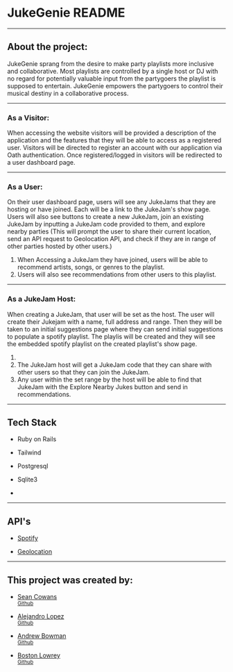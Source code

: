 # JukeGenie README
<hr>

## About the project:


JukeGenie sprang from the desire to make party playlists more inclusive and collaborative. Most playlists are controlled by a single host or DJ with no regard for potentially valuable input from the partygoers the playlist is supposed to entertain. JukeGenie empowers the partygoers to control their musical destiny in a collaborative process.

<hr>

### <b>As a Visitor:</b> 
When accessing the website visitors will be provided a description of the application and the features that they will be able to access as a registered user. Visitors will be directed to register an account with our application via Oath authentication. Once registered/logged in visitors will be redirected to a user dashboard page.

<hr>

### <b>As a User:</b>
On their user dashboard page, users will see any JukeJams that they are hosting or have joined. Each will be a link to the JukeJam's show page. Users will also see buttons to create a new JukeJam, join an existing JukeJam by inputting a JukeJam code provided to them, and explore nearby parties (This will prompt the user to share their current location, send an API request to Geolocation API, and check if they are in range of other parties hosted by other users.)
<ol>
  <li>When Accessing a JukeJam they have joined, users will be able to recommend artists, songs, or genres to the playlist.</li>
  <li>Users will also see recommendations from other users to this playlist.</li>
</ol>

<hr>

### <b>As a JukeJam Host:</b>
When creating a JukeJam, that user will be set as the host. The user will create their Jukejam with a name, full address and range. Then they will be taken to an initial suggestions page where they can send initial suggestions to populate a spotify playlist. The playlis will be created and they will see the embedded spotify playlist on the created playlist's show page. 
<ol>
  <li></li>
  <li>The JukeJam host will get a JukeJam code that they can share with other users so that they can join the JukeJam.</li>
  <li>Any user within the set range by the host will be able to find that JukeJam with the Explore Nearby Jukes button and send in recommendations.</li>
</ol>

<hr>

## Tech Stack

* Ruby on Rails

* Tailwind 

* Postgresql

* Sqlite3

* 


<hr>

## API's

* <a href="https://developer.spotify.com/documentation/web-api">Spotify</a>

* <a href="https://developers.google.com/maps/documentation/geolocation/overview">Geolocation</a>

<hr>

## This project was created by:

* <a href="https://www.linkedin.com/in/sean-cowans-985554267/">Sean Cowans</a> <br>
<small><a href="https://github.com/sjcowans">Github</a></small>

* <a href="https://www.linkedin.com/in/alejandrolopez1992/">Alejandro Lopez</a><br>
<small><a href="https://github.com/AlejandroLopez1992">Github</a></small>

* <a href="https://www.linkedin.com/in/andrew-b0wman/">Andrew Bowman</a><br>
<small><a href="https://github.com/abwmn">Github</a></small>

* <a href="https://www.linkedin.com/in/boston-lowrey/"> Boston Lowrey</a><br>
<small><a href="https://github.com/BLowrey24">Github</a></small>
